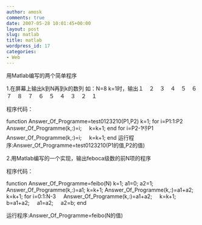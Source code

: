 ```yaml
---
author: amosk
comments: true
date: 2007-05-28 10:01:45+00:00
layout: post
slug: matlab
title: matlab
wordpress_id: 17
categories:
- Web
---
```


用Matlab编写的两个简单程序

1.在屏幕上输出k到N再到k的数列
如：N=8 k=1时，输出１　２　３　４　５　６　７　８　７　６　５　４　３　２　１

程序代码：

function Answer_Of_Programme=test0123210(P1,P2)
k=1;
for i=P1:1:P2
    Answer_Of_Programme(k,:)=i;
    k=k+1;
end
for i=P2-1:-1:P1
    Answer_Of_Programme(k,:)=i;
    k=k+1;
end
运行程序:Answer_Of_Programme=test0123210(P1的值,P2的值)

2.用Matlab编写的一个实现，输出feboca级数的前N项的程序

程序代码：<!-- more -->

function Answer_Of_Programme=feibo(N)
k=1;
a1=0;
a2=1;
Answer_Of_Programme(k,:)=a1;
k=k+1;
Answer_Of_Programme(k,:)=a1+a2;
k=k+1;
for i=0:1:N-3
    Answer_Of_Programme(k,:)=a1+a2;
    k=k+1;
    b=a1+a2;
    a1=a2;
    a2=b;
end

运行程序:Answer_Of_Programme=feibo(N的值)
